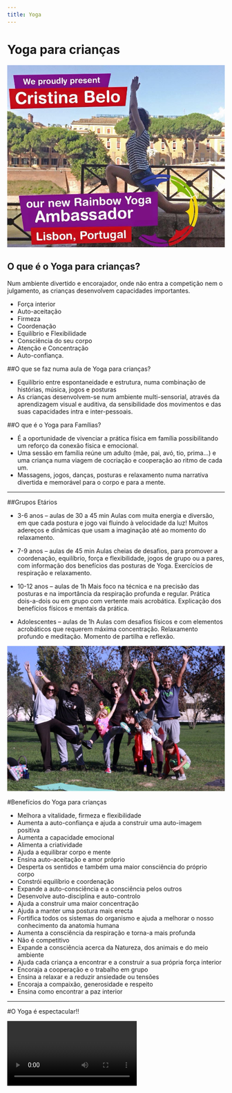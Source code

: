 ```yaml
---
title: Yoga
---
```


# Yoga para crianças

![](ambassador.jpg?classes=align-center)

## O que é o Yoga para crianças?
Num ambiente divertido e encorajador, onde não entra a competição nem o julgamento, as crianças desenvolvem capacidades importantes.

- Força interior
- Auto-aceitação
- Firmeza
- Coordenação
- Equilíbrio e Flexibilidade
- Consciência do seu corpo
- Atenção e Concentração
- Auto-confiança.

##O que se faz numa aula de Yoga para crianças?
- Equilíbrio entre espontaneidade e estrutura, numa combinação de histórias, música, jogos e posturas
- As crianças desenvolvem-se num ambiente multi-sensorial, através da aprendizagem visual e auditiva, da sensibilidade dos movimentos e das suas capacidades intra e inter-pessoais. 

##O que é o Yoga para Famílias?
- É a oportunidade de vivenciar a prática física em família possibilitando um reforço da conexão física e emocional. 
- Uma sessão em família reúne um adulto (mãe, pai, avó, tio, prima...) e uma criança numa viagem de cocriação e cooperação ao ritmo de cada um. 
- Massagens, jogos, danças, posturas e relaxamento numa narrativa divertida e memorável para o corpo e para a mente.

---

##Grupos Etários


- 3-6 anos – aulas de 30 a 45 min
Aulas com muita energia e diversão, em que cada postura e jogo vai fluindo à velocidade da luz! Muitos adereços e dinâmicas que usam a imaginação até ao momento do relaxamento.

- 7-9 anos – aulas de 45 min
Aulas cheias de desafios, para promover a coordenação, equilíbrio, força e flexibilidade, jogos de grupo ou a pares, com informação dos benefícios das posturas de Yoga. Exercícios de respiração e relaxamento.

- 10-12 anos – aulas de 1h
Mais foco na técnica e na precisão das posturas e na importância da respiração profunda e regular. Prática dois-a-dois ou em grupo com vertente mais acrobática. Explicação dos benefícios físicos e mentais da prática.

- Adolescentes – aulas de 1h
Aulas com desafios físicos e com elementos acrobáticos que requerem máxima concentração. Relaxamento profundo e meditação. Momento de partilha e reflexão. 


<!-- ![](img1.jpg?classes=align-left) -->
<!-- ![](ambassador.jpg?classes=align-right) -->
![](img1.jpg?classes=align-full)


#Benefícios do Yoga para crianças
- Melhora a vitalidade, firmeza e flexibilidade
- Aumenta a auto-confiança e ajuda a construir uma auto-imagem positiva
- Aumenta a capacidade emocional
- Alimenta a criatividade
- Ajuda a equilibrar corpo e mente
- Ensina auto-aceitação e amor próprio
- Desperta os sentidos e também uma maior consciência do próprio corpo
- Constrói equilíbrio e coordenação
- Expande a auto-consciência e a consciência pelos outros
- Desenvolve auto-disciplina e auto-controlo
- Ajuda a construir uma maior concentração
- Ajuda a manter uma postura mais erecta
- Fortifica todos os sistemas do organismo e ajuda a melhorar o nosso conhecimento da anatomia humana
- Aumenta a consciência da respiração e torna-a mais profunda
- Não é competitivo
- Expande a consciência acerca da Natureza, dos animais e do meio ambiente
- Ajuda cada criança a encontrar e a construir a sua própria força interior
- Encoraja a cooperação e o trabalho em grupo
- Ensina a relaxar e a reduzir ansiedade ou tensões
- Encoraja a compaixão, generosidade e respeito
- Ensina como encontrar a paz interior

---

#O Yoga é espectacular!!


![](video.mp4?thumbnail=default)


